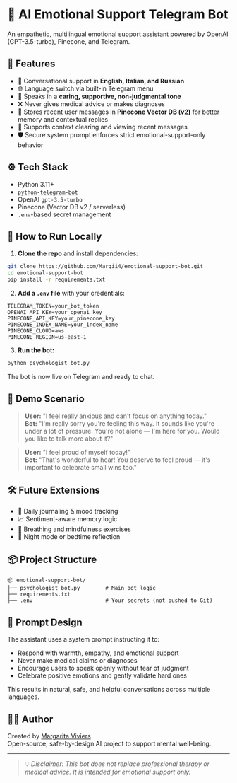 # 🤖 AI Emotional Support Telegram Bot

An empathetic, multilingual emotional support assistant powered by OpenAI (GPT-3.5-turbo), Pinecone, and Telegram.

## 🧠 Features

- 💬 Conversational support in **English, Italian, and Russian**
- 🌐 Language switch via built-in Telegram menu
- 🧘 Speaks in a **caring, supportive, non-judgmental tone**
- ❌ Never gives medical advice or makes diagnoses
- 🧠 Stores recent user messages in **Pinecone Vector DB (v2)** for better memory and contextual replies
- 📂 Supports context clearing and viewing recent messages
- 🛡️ Secure system prompt enforces strict emotional-support-only behavior

## ⚙️ Tech Stack

- Python 3.11+
- [`python-telegram-bot`](https://github.com/python-telegram-bot/python-telegram-bot)
- OpenAI `gpt-3.5-turbo`
- Pinecone (Vector DB v2 / serverless)
- `.env`-based secret management

## 🚀 How to Run Locally

1. **Clone the repo** and install dependencies:

```bash
git clone https://github.com/Margii4/emotional-support-bot.git
cd emotional-support-bot
pip install -r requirements.txt
```

2. **Add a `.env` file** with your credentials:

```env
TELEGRAM_TOKEN=your_bot_token
OPENAI_API_KEY=your_openai_key
PINECONE_API_KEY=your_pinecone_key
PINECONE_INDEX_NAME=your_index_name
PINECONE_CLOUD=aws
PINECONE_REGION=us-east-1
```

3. **Run the bot:**

```bash
python psychologist_bot.py
```

The bot is now live on Telegram and ready to chat.

## 🧪 Demo Scenario

> **User:** "I feel really anxious and can't focus on anything today."  
> **Bot:** "I'm really sorry you're feeling this way. It sounds like you're under a lot of pressure. You're not alone — I'm here for you. Would you like to talk more about it?"

> **User:** "I feel proud of myself today!"  
> **Bot:** "That's wonderful to hear! You deserve to feel proud — it's important to celebrate small wins too."

## 🛠 Future Extensions

- 📝 Daily journaling & mood tracking
- 📈 Sentiment-aware memory logic
- 🧘 Breathing and mindfulness exercises
- 🌙 Night mode or bedtime reflection

## 📦 Project Structure

```
📦 emotional-support-bot/
├── psychologist_bot.py        # Main bot logic
├── requirements.txt
├── .env                       # Your secrets (not pushed to Git)
```

## 🧷 Prompt Design

The assistant uses a system prompt instructing it to:
- Respond with warmth, empathy, and emotional support
- Never make medical claims or diagnoses
- Encourage users to speak openly without fear of judgment
- Celebrate positive emotions and gently validate hard ones

This results in natural, safe, and helpful conversations across multiple languages.

## 🧑‍💻 Author

Created by [Margarita Viviers](https://github.com/Margii4)  
Open-source, safe-by-design AI project to support mental well-being.

---

> 💡 *Disclaimer: This bot does not replace professional therapy or medical advice. It is intended for emotional support only.*
